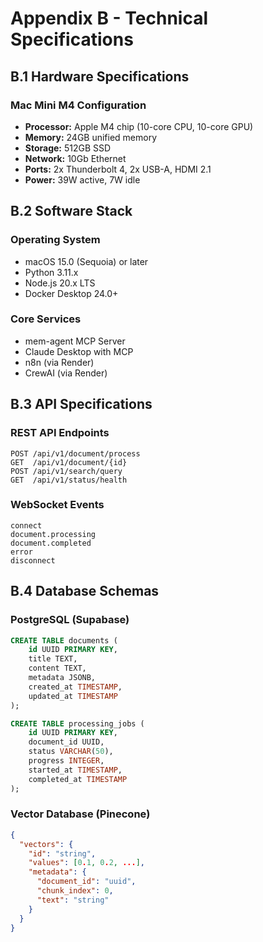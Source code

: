 # Appendix B - Technical Specifications

## B.1 Hardware Specifications

### Mac Mini M4 Configuration
- **Processor:** Apple M4 chip (10-core CPU, 10-core GPU)
- **Memory:** 24GB unified memory
- **Storage:** 512GB SSD
- **Network:** 10Gb Ethernet
- **Ports:** 2x Thunderbolt 4, 2x USB-A, HDMI 2.1
- **Power:** 39W active, 7W idle

## B.2 Software Stack

### Operating System
- macOS 15.0 (Sequoia) or later
- Python 3.11.x
- Node.js 20.x LTS
- Docker Desktop 24.0+

### Core Services
- mem-agent MCP Server
- Claude Desktop with MCP
- n8n (via Render)
- CrewAI (via Render)

## B.3 API Specifications

### REST API Endpoints
```
POST /api/v1/document/process
GET  /api/v1/document/{id}
POST /api/v1/search/query
GET  /api/v1/status/health
```

### WebSocket Events
```
connect
document.processing
document.completed
error
disconnect
```

## B.4 Database Schemas

### PostgreSQL (Supabase)
```sql
CREATE TABLE documents (
    id UUID PRIMARY KEY,
    title TEXT,
    content TEXT,
    metadata JSONB,
    created_at TIMESTAMP,
    updated_at TIMESTAMP
);

CREATE TABLE processing_jobs (
    id UUID PRIMARY KEY,
    document_id UUID,
    status VARCHAR(50),
    progress INTEGER,
    started_at TIMESTAMP,
    completed_at TIMESTAMP
);
```

### Vector Database (Pinecone)
```json
{
  "vectors": {
    "id": "string",
    "values": [0.1, 0.2, ...],
    "metadata": {
      "document_id": "uuid",
      "chunk_index": 0,
      "text": "string"
    }
  }
}
```
